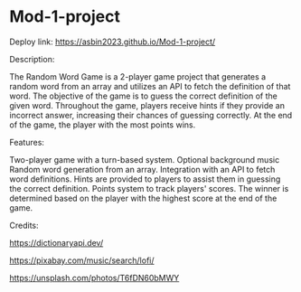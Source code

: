 # Mod-1-project

Deploy link: https://asbin2023.github.io/Mod-1-project/


Description:

The Random Word Game is a 2-player game project that generates a random word from an array and utilizes an API to fetch the definition of that word. The objective of the game is to guess the correct definition of the given word. Throughout the game, players receive hints if they provide an incorrect answer, increasing their chances of guessing correctly. At the end of the game, the player with the most points wins.


Features:

Two-player game with a turn-based system.
Optional background music 
Random word generation from an array.
Integration with an API to fetch word definitions.
Hints are provided to players to assist them in guessing the correct definition.
Points system to track players' scores.
The winner is determined based on the player with the highest score at the end of the game.

Credits:

https://dictionaryapi.dev/

https://pixabay.com/music/search/lofi/

https://unsplash.com/photos/T6fDN60bMWY
